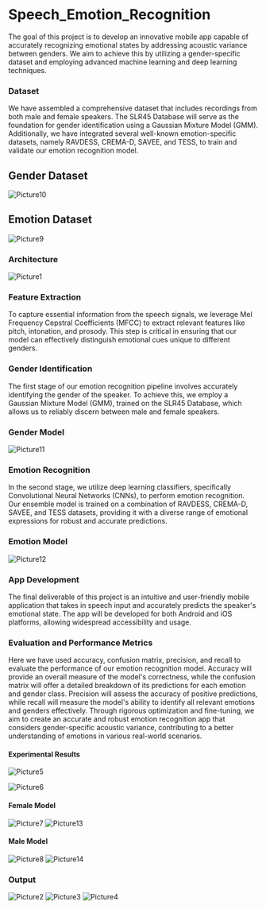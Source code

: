 # Speech_Emotion_Recognition

The goal of this project is to develop an innovative mobile app capable of accurately recognizing emotional states by addressing acoustic variance between genders. We aim to achieve this by utilizing a gender-specific dataset and employing advanced machine learning and deep learning techniques.

### Dataset
We have assembled a comprehensive dataset that includes recordings from both male and female speakers. The SLR45 Database will serve as the foundation for gender identification using a Gaussian Mixture Model (GMM). Additionally, we have integrated several well-known emotion-specific datasets, namely RAVDESS, CREMA-D, SAVEE, and TESS, to train and validate our emotion recognition model.

## Gender Dataset
![Picture10](https://github.com/Gunti-Swathi/Gender_Specific_Speech_Emotion_Recognition/assets/75379302/156553ac-32f4-4585-b448-5c5aa9fbce71)

## Emotion Dataset
![Picture9](https://github.com/Gunti-Swathi/Gender_Specific_Speech_Emotion_Recognition/assets/75379302/34820e01-5807-419f-a8f3-7ba9f15c2d4a)

###  Architecture
![Picture1](https://github.com/Gunti-Swathi/Gender_Specific_Speech_Emotion_Recognition/assets/75379302/d99c0412-84f7-4af7-89d9-29cadad464f9)
### Feature Extraction
To capture essential information from the speech signals, we leverage Mel Frequency Cepstral Coefficients (MFCC) to extract relevant features like pitch, intonation, and prosody. This step is critical in ensuring that our model can effectively distinguish emotional cues unique to different genders.

### Gender Identification
The first stage of our emotion recognition pipeline involves accurately identifying the gender of the speaker. To achieve this, we employ a Gaussian Mixture Model (GMM), trained on the SLR45 Database, which allows us to reliably discern between male and female speakers.
### Gender Model
![Picture11](https://github.com/Gunti-Swathi/Gender_Specific_Speech_Emotion_Recognition/assets/75379302/65e9ab63-337f-4b3d-b384-01eceb614b36)

### Emotion Recognition
In the second stage, we utilize deep learning classifiers, specifically Convolutional Neural Networks (CNNs), to perform emotion recognition. Our ensemble model is trained on a combination of RAVDESS, CREMA-D, SAVEE, and TESS datasets, providing it with a diverse range of emotional expressions for robust and accurate predictions.

### Emotion Model
![Picture12](https://github.com/Gunti-Swathi/Gender_Specific_Speech_Emotion_Recognition/assets/75379302/2b43882f-263e-493c-8d0d-739f10013708)

### App Development
The final deliverable of this project is an intuitive and user-friendly mobile application that takes in speech input and accurately predicts the speaker's emotional state. The app will be developed for both Android and iOS platforms, allowing widespread accessibility and usage.

### Evaluation and Performance Metrics
Here we have used accuracy, confusion matrix, precision, and recall to evaluate the performance of our emotion recognition model. Accuracy will provide an overall measure of the model's correctness, while the confusion matrix will offer a detailed breakdown of its predictions for each emotion and gender class. Precision will assess the accuracy of positive predictions, while recall will measure the model's ability to identify all relevant emotions and genders effectively.  Through rigorous optimization and fine-tuning, we aim to create an accurate and robust emotion recognition app that considers gender-specific acoustic variance, contributing to a better understanding of emotions in various real-world scenarios. 






#### Experimental Results
![Picture5](https://github.com/Gunti-Swathi/Gender_Specific_Speech_Emotion_Recognition/assets/75379302/33b43df3-1bc4-4ad4-9661-ce682c91e907)

![Picture6](https://github.com/Gunti-Swathi/Gender_Specific_Speech_Emotion_Recognition/assets/75379302/b228befa-330f-49d3-8337-f09443979c44)



#### Female Model
![Picture7](https://github.com/Gunti-Swathi/Gender_Specific_Speech_Emotion_Recognition/assets/75379302/a9abb677-9fff-4356-bf88-f8b6d11ddbd5)
![Picture13](https://github.com/Gunti-Swathi/Gender_Specific_Speech_Emotion_Recognition/assets/75379302/3597be6d-8328-4f76-94cb-f7b06a5701f0)


#### Male Model
![Picture8](https://github.com/Gunti-Swathi/Gender_Specific_Speech_Emotion_Recognition/assets/75379302/aa45f2b9-8fbc-4e19-b958-4d814b76dbec)
![Picture14](https://github.com/Gunti-Swathi/Gender_Specific_Speech_Emotion_Recognition/assets/75379302/0e69cc3a-1149-4de5-99e7-824f0cb685c7)



### Output
![Picture2](https://github.com/Gunti-Swathi/Gender_Specific_Speech_Emotion_Recognition/assets/75379302/dfaf47d5-8167-48f4-8e7f-296b5487bbd9)
![Picture3](https://github.com/Gunti-Swathi/Gender_Specific_Speech_Emotion_Recognition/assets/75379302/359580b2-faaf-44a0-bb64-538b09bf6df4)
![Picture4](https://github.com/Gunti-Swathi/Gender_Specific_Speech_Emotion_Recognition/assets/75379302/af28264a-1b14-4843-afa3-a77c8a4ca357)


